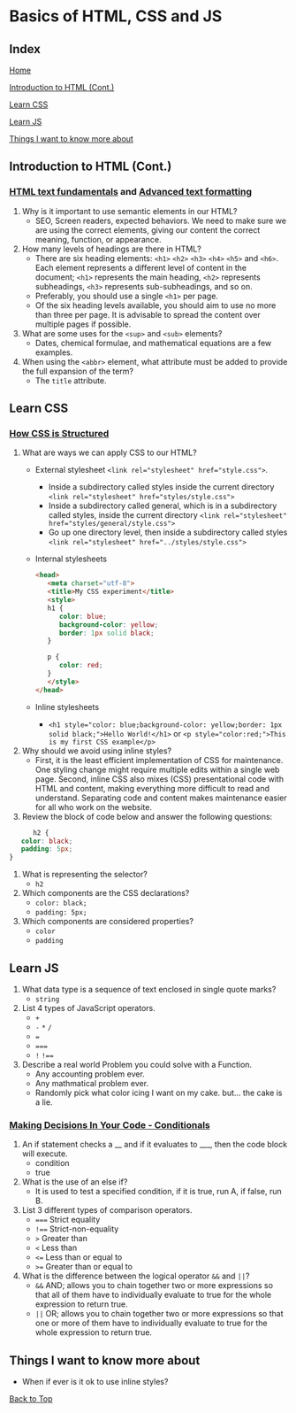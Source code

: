 # Basics of HTML, CSS and JS

## Index

[Home](./README.md)

[Introduction to HTML (Cont.)](#introduction-to-html-cont-1)

[Learn CSS](#learn-css-1)

[Learn JS](#learn-js-1)

[Things I want to know more about](#things-i-want-to-know-more-about-1)

## Introduction to HTML (Cont.)

### [HTML text fundamentals](https://developer.mozilla.org/en-US/docs/Learn/HTML/Introduction_to_HTML/HTML_text_fundamentals) and [Advanced text formatting](https://developer.mozilla.org/en-US/docs/Learn/HTML/Introduction_to_HTML/Advanced_text_formatting)

1. Why is it important to use semantic elements in our HTML?
   - SEO, Screen readers, expected behaviors.  We need to make sure we are using the correct elements, giving our content the correct meaning, function, or appearance.
2. How many levels of headings are there in HTML?
   - There are six heading elements: `<h1>` `<h2>` `<h3>` `<h4>` `<h5>` and `<h6>`. Each element represents a different level of content in the document; `<h1>` represents the main heading, `<h2>` represents subheadings, `<h3>` represents sub-subheadings, and so on.
   - Preferably, you should use a single `<h1>` per page.
   - Of the six heading levels available, you should aim to use no more than three per page. It is advisable to spread the content over multiple pages if possible.
3. What are some uses for the `<sup>` and `<sub>` elements?
   - Dates, chemical formulae, and mathematical equations are a few examples.
4. When using the `<abbr>` element, what attribute must be added to provide the full expansion of the term?
   - The `title` attribute.

## Learn CSS

### [How CSS is Structured](https://developer.mozilla.org/en-US/docs/Learn/CSS/First_steps/How_CSS_is_structured)

1. What are ways we can apply CSS to our HTML?
   - External stylesheet `<link rel="stylesheet" href="style.css">`.
      - Inside a subdirectory called styles inside the current directory `<link rel="stylesheet" href="styles/style.css">`
      - Inside a subdirectory called general, which is in a subdirectory called styles, inside the current directory `<link rel="stylesheet" href="styles/general/style.css">`
      - Go up one directory level, then inside a subdirectory called styles `<link rel="stylesheet" href="../styles/style.css">`
   - Internal stylesheets

      ```html
      <head>
         <meta charset="utf-8">
         <title>My CSS experiment</title>
         <style>
         h1 {
            color: blue;
            background-color: yellow;
            border: 1px solid black;
         }

         p {
            color: red;
         }
         </style>
      </head>
      ```  

   - Inline stylesheets
      - `<h1 style="color: blue;background-color: yellow;border: 1px solid black;">Hello World!</h1>` or `<p style="color:red;">This is my first CSS example</p>`
2. Why should we avoid using inline styles?
   - First, it is the least efficient implementation of CSS for maintenance. One styling change might require multiple edits within a single web page. Second, inline CSS also mixes (CSS) presentational code with HTML and content, making everything more difficult to read and understand. Separating code and content makes maintenance easier for all who work on the website.
3. Review the block of code below and answer the following questions:

```css
      h2 {
   color: black;
   padding: 5px;
}
```

1. What is representing the selector?
   - `h2`
2. Which components are the CSS declarations?
   - `color: black;`
   - `padding: 5px;`
3. Which components are considered properties?
   - `color`
   - `padding`

## Learn JS

1. What data type is a sequence of text enclosed in single quote marks?
   - `string`
2. List 4 types of JavaScript operators.
   - `+`
   - `-` `*` `/`
   - `=`
   - `===`
   - `!` `!==`
3. Describe a real world Problem you could solve with a Function.
   - Any accounting problem ever.
   - Any mathmatical problem ever.
   - Randomly pick what color icing I want on my cake. but... the cake is a lie.

### [Making Decisions In Your Code - Conditionals](https://developer.mozilla.org/en-US/docs/Learn/JavaScript/Building_blocks/conditionals)

1. An if statement checks a \_\_ and if it evaluates to \_\_\_, then the code block will execute.
   - condition
   - true
2. What is the use of an else if?
   - It is used to test a specified condition, if it is true, run A, if false, run B.
3. List 3 different types of comparison operators.
   - `===` Strict equality
   - `!==` Strict-non-equality
   - `>` Greater than
   - `<` Less than
   - `<=` Less than or equal to
   - `>=` Greater than or equal to
4. What is the difference between the logical operator `&&` and `||`?
   - `&&` AND; allows you to chain together two or more expressions so that all of them have to individually evaluate to true for the whole expression to return true.
   - `||` OR; allows you to chain together two or more expressions so that one or more of them have to individually evaluate to true for the whole expression to return true.

## Things I want to know more about

- When if ever is it ok to use inline styles?

[Back to Top](#basics-of-html-css-and-js)
